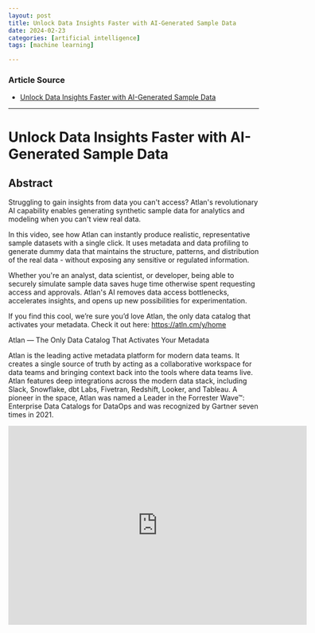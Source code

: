 ```yaml
---
layout: post
title: Unlock Data Insights Faster with AI-Generated Sample Data
date: 2024-02-23
categories: [artificial intelligence]
tags: [machine learning]

---
```


### Article Source


* [Unlock Data Insights Faster with AI-Generated Sample Data](https://www.youtube.com/watch?v=UfOsponwlqA&list=PLRszrsPs6Khx031BORUAzLUrG9jX9nbPp&index=6)

---

# Unlock Data Insights Faster with AI-Generated Sample Data

## Abstract


Struggling to gain insights from data you can't access? Atlan's revolutionary AI capability enables generating synthetic sample data for analytics and modeling when you can't view real data.

In this video, see how Atlan can instantly produce realistic, representative sample datasets with a single click. It uses metadata and data profiling to generate dummy data that maintains the structure, patterns, and distribution of the real data - without exposing any sensitive or regulated information.

Whether you're an analyst, data scientist, or developer, being able to securely simulate sample data saves huge time otherwise spent requesting access and approvals. Atlan's AI removes data access bottlenecks, accelerates insights, and opens up new possibilities for experimentation.

If you find this cool, we’re sure you’d love Atlan, the only data catalog that activates your metadata. Check it out here: https://atln.cm/y/home

Atlan — The Only Data Catalog That Activates Your Metadata 

Atlan is the leading active metadata platform for modern data teams. It creates a single source of truth by acting as a collaborative workspace for data teams and bringing context back into the tools where data teams live. Atlan features deep integrations across the modern data stack, including Slack, Snowflake, dbt Labs, Fivetran, Redshift, Looker, and Tableau. A pioneer in the space, Atlan was named a Leader in the Forrester Wave™: Enterprise Data Catalogs for DataOps and was recognized by Gartner seven times in 2021.

<iframe width="600" height="400" src="https://www.youtube.com/embed/UfOsponwlqA?si=bisSKKcFMcwu9IyH" title="YouTube video player" frameborder="0" allow="accelerometer; autoplay; clipboard-write; encrypted-media; gyroscope; picture-in-picture; web-share" allowfullscreen></iframe>



